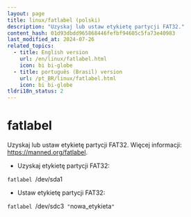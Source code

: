 ```yaml
---
layout: page
title: linux/fatlabel (polski)
description: "Uzyskaj lub ustaw etykietę partycji FAT32."
content_hash: 01d93dbdd965868446fefbf94605c5fa73e40983
last_modified_at: 2024-07-26
related_topics:
  - title: English version
    url: /en/linux/fatlabel.html
    icon: bi bi-globe
  - title: português (Brasil) version
    url: /pt_BR/linux/fatlabel.html
    icon: bi bi-globe
tldri18n_status: 2
---
```

# fatlabel

Uzyskaj lub ustaw etykietę partycji FAT32.
Więcej informacji: <https://manned.org/fatlabel>.

- Uzyskaj etykietę partycji FAT32:

`fatlabel `<span class="tldr-var badge badge-pill bg-dark-lm bg-white-dm text-white-lm text-dark-dm font-weight-bold">/dev/sda1</span>

- Ustaw etykietę partycji FAT32:

`fatlabel `<span class="tldr-var badge badge-pill bg-dark-lm bg-white-dm text-white-lm text-dark-dm font-weight-bold">/dev/sdc3</span>` "`<span class="tldr-var badge badge-pill bg-dark-lm bg-white-dm text-white-lm text-dark-dm font-weight-bold">nowa_etykieta</span>`"`
